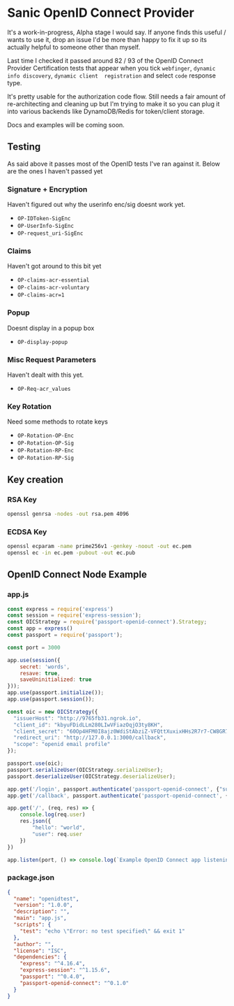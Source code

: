 # Sanic OpenID Connect Provider

It's a work-in-progress, Alpha stage I would say. If anyone finds this useful / wants to use it, drop an issue I'd be
more than happy to fix it up so its actually helpful to someone other than myself.

Last time I checked it passed around 82 / 93 of the OpenID Connect 
Provider Certification tests that appear when you tick `webfinger`, `dynamic info discovery`, `dynamic client 
registration` and select `code` response type.

It's pretty usable for the authorization code flow. Still needs a fair amount of re-architecting and cleaning up but I'm
trying to make it so you can plug it into various backends like DynamoDB/Redis for token/client storage.

Docs and examples will be coming soon.

## Testing 

As said above it passes most of the OpenID tests I've ran against it. Below are the ones I haven't passed yet

### Signature + Encryption

Haven't figured out why the userinfo enc/sig doesnt work yet.
* `OP-IDToken-SigEnc`
* `OP-UserInfo-SigEnc`
* `OP-request_uri-SigEnc`

### Claims

Haven't got around to this bit yet
* `OP-claims-acr-essential`
* `OP-claims-acr-voluntary`
* `OP-claims-acr=1`

### Popup

Doesnt display in a popup box
* `OP-display-popup`

### Misc Request Parameters

Haven't dealt with this yet.
* `OP-Req-acr_values`

### Key Rotation

Need some methods to rotate keys
* `OP-Rotation-OP-Enc`
* `OP-Rotation-OP-Sig`
* `OP-Rotation-RP-Enc`
* `OP-Rotation-RP-Sig`



## Key creation

### RSA Key
```bash
openssl genrsa -nodes -out rsa.pem 4096
```

### ECDSA Key

```bash
openssl ecparam -name prime256v1 -genkey -noout -out ec.pem
openssl ec -in ec.pem -pubout -out ec.pub
```

## OpenID Connect Node Example
### app.js
```javascript
const express = require('express')
const session = require('express-session');
const OICStrategy = require('passport-openid-connect').Strategy;
const app = express()
const passport = require('passport');

const port = 3000

app.use(session({ 
    secret: 'words',
    resave: true,
    saveUninitialized: true
}));
app.use(passport.initialize());
app.use(passport.session());

const oic = new OICStrategy({
  "issuerHost": "http://9765fb31.ngrok.io",
  "client_id": "kbyuFDidLLm280LIwVFiazOqjO3ty8KH",
  "client_secret": "60Op4HFM0I8ajz0WdiStAbziZ-VFQttXuxixHHs2R7r7-CW8GR79l-mmLqMhc-Sa",
  "redirect_uri": "http://127.0.0.1:3000/callback",
  "scope": "openid email profile"
});

passport.use(oic);
passport.serializeUser(OICStrategy.serializeUser);
passport.deserializeUser(OICStrategy.deserializeUser);

app.get('/login', passport.authenticate('passport-openid-connect', {"successReturnToOrRedirect": "/"}))
app.get('/callback', passport.authenticate('passport-openid-connect', {"callback": true, "successReturnToOrRedirect": "/"}))

app.get('/', (req, res) => {
    console.log(req.user)
    res.json({
        "hello": "world",
        "user": req.user
    })
})

app.listen(port, () => console.log(`Example OpenID Connect app listening on port ${port}!`))
```

### package.json
```json
{
  "name": "openidtest",
  "version": "1.0.0",
  "description": "",
  "main": "app.js",
  "scripts": {
    "test": "echo \"Error: no test specified\" && exit 1"
  },
  "author": "",
  "license": "ISC",
  "dependencies": {
    "express": "^4.16.4",
    "express-session": "^1.15.6",
    "passport": "^0.4.0",
    "passport-openid-connect": "^0.1.0"
  }
}
```